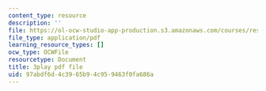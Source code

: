 ```yaml
---
content_type: resource
description: ''
file: https://ol-ocw-studio-app-production.s3.amazonaws.com/courses/res-18-009-learn-differential-equations-up-close-with-gilbert-strang-and-cleve-moler-fall-2015/97abdf6d4c3965b94c959463f0fa686a_u_XsCvhzzbg.pdf
file_type: application/pdf
learning_resource_types: []
ocw_type: OCWFile
resourcetype: Document
title: 3play pdf file
uid: 97abdf6d-4c39-65b9-4c95-9463f0fa686a
---
```

